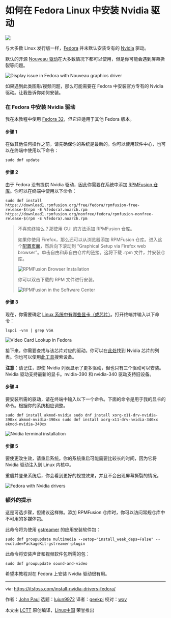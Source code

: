 [#]: collector: (lujun9972)
[#]: translator: (geekpi)
[#]: reviewer: (wxy)
[#]: publisher: (wxy)
[#]: url: (https://linux.cn/article-12301-1.html)
[#]: subject: (How to Install Nvidia Drivers on Fedora Linux)
[#]: via: (https://itsfoss.com/install-nvidia-drivers-fedora/)
[#]: author: (John Paul https://itsfoss.com/author/john/)

如何在 Fedora Linux 中安装 Nvidia 驱动
======

![](https://img.linux.net.cn/data/attachment/album/202006/10/094702c7of7scjyucmc5f1.jpg)

与大多数 Linux 发行版一样，[Fedora][1] 并未默认安装专有的 [Nvidia][2] 驱动。

默认的开源 [Nouveau 驱动][3]在大多数情况下都可以使用，但是你可能会遇到屏幕撕裂等问题。

![Display issue in Fedora with Nouveau graphics driver][4]

如果遇到此类图形/视频问题，那么可能需要在 Fedora 中安装官方专有的 Nvidia 驱动。让我告诉你如何安装。

### 在 Fedora 中安装 Nvidia 驱动

我在本教程中使用 [Fedora 32][5]，但它应适用于其他 Fedora 版本。

#### 步骤 1

在做其他任何操作之前，请先确保你的系统是最新的。你可以使用软件中心，也可以在终端中使用以下命令：

```
sudo dnf update
```

#### 步骤 2

由于 Fedora 没有提供 Nvidia 驱动，因此你需要在系统中添加 [RPMFusion 仓库][6]。你可以在终端中使用以下命令：

```
sudo dnf install https://download1.rpmfusion.org/free/fedora/rpmfusion-free-release-$(rpm -E %fedora).noarch.rpm https://download1.rpmfusion.org/nonfree/fedora/rpmfusion-nonfree-release-$(rpm -E %fedora).noarch.rpm
```

> 不喜欢终端么？那使用 GUI 的方法添加 RPMFusion 仓库。
> 
> 如果你使用 Firefox，那么还可以从浏览器添加 RPMFusion 仓库。进入这个[配置页面][7]，然后向下滚动到 “Graphical Setup via Firefox web browser”。单击自由和非自由仓库的链接。这将下载 .rpm 文件，并安装仓库。
> 
> ![RPMFusion Browser Installation][8]
>
> 你可以双击下载的 RPM 文件进行安装。
> 
> ![RPMFusion in the Software Center][9]

#### 步骤 3

现在，你需要确定 [Linux 系统中有哪些显卡（或芯片）][10]。打开终端并输入以下命令：

```
lspci -vnn | grep VGA
```

![Video Card Lookup in Fedora][11]

接下来，你需要查找与该芯片对应的驱动。你可以在[此处][12]找到 Nvidia 芯片的列表。你也可以使用[此工具][13]搜索设备。

**注意**：请记住，即使 Nvidia 列表显示了更多驱动，但也只有三个驱动可以安装。Nvidia 驱动支持最新的显卡。nvidia-390 和 nvidia-340 驱动支持旧设备。

#### 步骤 4

要安装所需的驱动，请在终端中输入以下一个命令。下面的命令是用于我的显卡的命令。根据你的系统相应调整。

```
sudo dnf install akmod-nvidia sudo dnf install xorg-x11-drv-nvidia-390xx akmod-nvidia-390xx sudo dnf install xorg-x11-drv-nvidia-340xx akmod-nvidia-340xx
```

![Nvidia terminal installation][14]

#### 步骤 5

要使更改生效，请重启系统。你的系统重启可能需要比较长的时间，因为它将 Nvidia 驱动注入到 Linux 内核中。

重启并登录系统后，你会看到更好的视觉效果，并且不会出现屏幕撕裂的情况。

![Fedora with Nvidia drivers][15]

### 额外的提示

这是可选步骤，但建议这样做。添加 RPMFusion 仓库时，你可以访问常规仓库中不可用的多媒体包。

此命令将为使用 [gstreamer][16] 的应用安装软件包：

```
sudo dnf groupupdate multimedia --setop="install_weak_deps=False" --exclude=PackageKit-gstreamer-plugin
```

此命令将安装声音和视频软件包所需的包：

```
sudo dnf groupupdate sound-and-video
```

希望本教程对在 Fedora 上安装 Nvidia 驱动很有用。

--------------------------------------------------------------------------------

via: https://itsfoss.com/install-nvidia-drivers-fedora/

作者：[John Paul][a]
选题：[lujun9972][b]
译者：[geekpi](https://github.com/geekpi)
校对：[wxy](https://github.com/wxy)

本文由 [LCTT](https://github.com/LCTT/TranslateProject) 原创编译，[Linux中国](https://linux.cn/) 荣誉推出

[a]: https://itsfoss.com/author/john/
[b]: https://github.com/lujun9972
[1]: https://getfedora.org/
[2]: https://www.nvidia.com/en-us/
[3]: https://en.wikipedia.org/wiki/Nouveau_(software)
[4]: https://i0.wp.com/itsfoss.com/wp-content/uploads/2020/05/fedora-nouveau.jpg?resize=800%2C500&ssl=1
[5]: https://itsfoss.com/fedora-32/
[6]: https://rpmfusion.org/RPM%20Fusion
[7]: https://rpmfusion.org/Configuration
[8]: https://i0.wp.com/itsfoss.com/wp-content/uploads/2020/05/rpmfusion-gui-install.png?resize=800%2C500&ssl=1
[9]: https://i1.wp.com/itsfoss.com/wp-content/uploads/2020/05/rpmfusion-gui-install2.png?resize=800%2C500&ssl=1
[10]: https://itsfoss.com/check-graphics-card-linux/
[11]: https://i2.wp.com/itsfoss.com/wp-content/uploads/2020/06/video-card-lookup-fedora.png?ssl=1
[12]: https://us.download.nvidia.com/XFree86/Linux-x86/367.57/README/supportedchips.html
[13]: https://www.nvidia.com/Download/index.aspx?lang=en-us
[14]: https://i0.wp.com/itsfoss.com/wp-content/uploads/2020/05/nvidia-cli-install.png?resize=800%2C500&ssl=1
[15]: https://i0.wp.com/itsfoss.com/wp-content/uploads/2020/05/fedora-nvidia.jpg?resize=800%2C500&ssl=1
[16]: https://en.wikipedia.org/wiki/GStreamer
